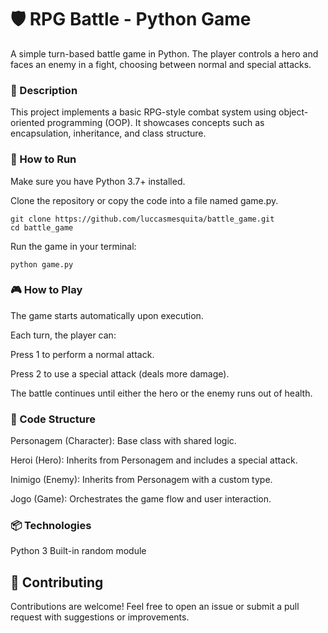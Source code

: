 <h1>🛡️ RPG Battle - Python Game</h1>

A simple turn-based battle game in Python. The player controls a hero and faces an enemy in a fight, choosing between normal and special attacks.


<h3>📜 Description</h3>

This project implements a basic RPG-style combat system using object-oriented programming (OOP). It showcases concepts such as encapsulation, inheritance, and class structure.

<h3>🚀 How to Run</h3>

Make sure you have Python 3.7+ installed.

Clone the repository or copy the code into a file named game.py.

````
git clone https://github.com/luccasmesquita/battle_game.git
cd battle_game
````

Run the game in your terminal:
````
python game.py
````

<h3>🎮 How to Play</h3>

The game starts automatically upon execution.

Each turn, the player can:

Press 1 to perform a normal attack.

Press 2 to use a special attack (deals more damage).

The battle continues until either the hero or the enemy runs out of health.

<h3>🧱 Code Structure </h3>

Personagem (Character): Base class with shared logic.

Heroi (Hero): Inherits from Personagem and includes a special attack.

Inimigo (Enemy): Inherits from Personagem with a custom type.

Jogo (Game): Orchestrates the game flow and user interaction.

<h3>📦 Technologies </h3>

Python 3
Built-in random module

<h2>🤝 Contributing</h2>
Contributions are welcome! Feel free to open an issue or submit a pull request with suggestions or improvements.
